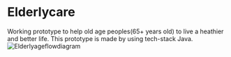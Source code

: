 # Elderlycare
Working prototype to help old age peoples(65+ years old) to live a heathier and better life. This prototype is made by using tech-stack Java.
![Elderlyageflowdiagram](https://github.com/Rajneeshgit355/Elderlycare/assets/116906977/b167c5bb-ec47-4986-b904-9e6c017630cb)

